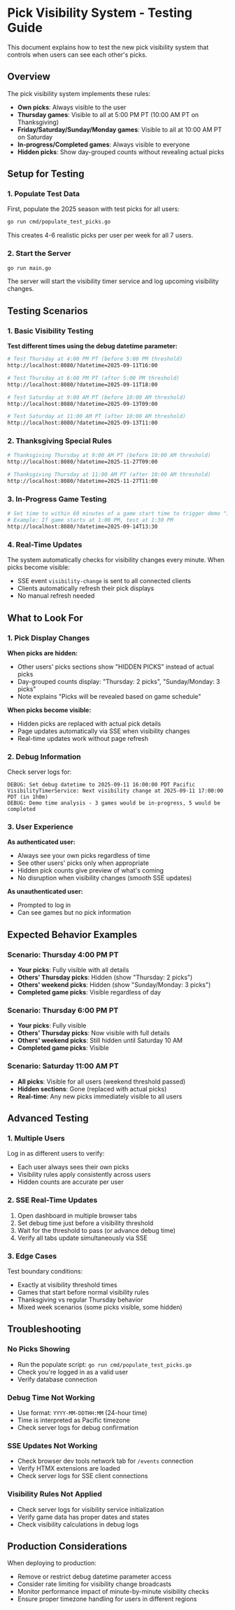 # Pick Visibility System - Testing Guide

This document explains how to test the new pick visibility system that controls when users can see each other's picks.

## Overview

The pick visibility system implements these rules:
- **Own picks**: Always visible to the user
- **Thursday games**: Visible to all at 5:00 PM PT (10:00 AM PT on Thanksgiving)
- **Friday/Saturday/Sunday/Monday games**: Visible to all at 10:00 AM PT on Saturday
- **In-progress/Completed games**: Always visible to everyone
- **Hidden picks**: Show day-grouped counts without revealing actual picks

## Setup for Testing

### 1. Populate Test Data

First, populate the 2025 season with test picks for all users:

```bash
go run cmd/populate_test_picks.go
```

This creates 4-6 realistic picks per user per week for all 7 users.

### 2. Start the Server

```bash
go run main.go
```

The server will start the visibility timer service and log upcoming visibility changes.

## Testing Scenarios

### 1. Basic Visibility Testing

**Test different times using the debug datetime parameter:**

```bash
# Test Thursday at 4:00 PM PT (before 5:00 PM threshold)
http://localhost:8080/?datetime=2025-09-11T16:00

# Test Thursday at 6:00 PM PT (after 5:00 PM threshold)
http://localhost:8080/?datetime=2025-09-11T18:00

# Test Saturday at 9:00 AM PT (before 10:00 AM threshold)
http://localhost:8080/?datetime=2025-09-13T09:00

# Test Saturday at 11:00 AM PT (after 10:00 AM threshold)
http://localhost:8080/?datetime=2025-09-13T11:00
```

### 2. Thanksgiving Special Rules

```bash
# Thanksgiving Thursday at 9:00 AM PT (before 10:00 AM threshold)
http://localhost:8080/?datetime=2025-11-27T09:00

# Thanksgiving Thursday at 11:00 AM PT (after 10:00 AM threshold)  
http://localhost:8080/?datetime=2025-11-27T11:00
```

### 3. In-Progress Game Testing

```bash
# Set time to within 60 minutes of a game start time to trigger demo "in-progress" state
# Example: If game starts at 1:00 PM, test at 1:30 PM
http://localhost:8080/?datetime=2025-09-14T13:30
```

### 4. Real-Time Updates

The system automatically checks for visibility changes every minute. When picks become visible:
- SSE event `visibility-change` is sent to all connected clients
- Clients automatically refresh their pick displays
- No manual refresh needed

## What to Look For

### 1. Pick Display Changes

**When picks are hidden:**
- Other users' picks sections show "HIDDEN PICKS" instead of actual picks
- Day-grouped counts display: "Thursday: 2 picks", "Sunday/Monday: 3 picks"
- Note explains "Picks will be revealed based on game schedule"

**When picks become visible:**
- Hidden picks are replaced with actual pick details
- Page updates automatically via SSE when visibility changes
- Real-time updates work without page refresh

### 2. Debug Information

Check server logs for:
```
DEBUG: Set debug datetime to 2025-09-11 16:00:00 PDT Pacific
VisibilityTimerService: Next visibility change at 2025-09-11 17:00:00 PDT (in 1h0m)
DEBUG: Demo time analysis - 3 games would be in-progress, 5 would be completed
```

### 3. User Experience

**As authenticated user:**
- Always see your own picks regardless of time
- See other users' picks only when appropriate
- Hidden pick counts give preview of what's coming
- No disruption when visibility changes (smooth SSE updates)

**As unauthenticated user:**
- Prompted to log in
- Can see games but no pick information

## Expected Behavior Examples

### Scenario: Thursday 4:00 PM PT

- **Your picks**: Fully visible with all details
- **Others' Thursday picks**: Hidden (show "Thursday: 2 picks") 
- **Others' weekend picks**: Hidden (show "Sunday/Monday: 3 picks")
- **Completed game picks**: Visible regardless of day

### Scenario: Thursday 6:00 PM PT

- **Your picks**: Fully visible
- **Others' Thursday picks**: Now visible with full details
- **Others' weekend picks**: Still hidden until Saturday 10 AM
- **Completed game picks**: Visible

### Scenario: Saturday 11:00 AM PT  

- **All picks**: Visible for all users (weekend threshold passed)
- **Hidden sections**: Gone (replaced with actual picks)
- **Real-time**: Any new picks immediately visible to all users

## Advanced Testing

### 1. Multiple Users

Log in as different users to verify:
- Each user always sees their own picks
- Visibility rules apply consistently across users
- Hidden counts are accurate per user

### 2. SSE Real-Time Updates

1. Open dashboard in multiple browser tabs
2. Set debug time just before a visibility threshold
3. Wait for the threshold to pass (or advance debug time)
4. Verify all tabs update simultaneously via SSE

### 3. Edge Cases

Test boundary conditions:
- Exactly at visibility threshold times
- Games that start before normal visibility rules
- Thanksgiving vs regular Thursday behavior
- Mixed week scenarios (some picks visible, some hidden)

## Troubleshooting

### No Picks Showing
- Run the populate script: `go run cmd/populate_test_picks.go`
- Check you're logged in as a valid user
- Verify database connection

### Debug Time Not Working
- Use format: `YYYY-MM-DDTHH:MM` (24-hour time)
- Time is interpreted as Pacific timezone
- Check server logs for debug confirmation

### SSE Updates Not Working
- Check browser dev tools network tab for `/events` connection
- Verify HTMX extensions are loaded
- Check server logs for SSE client connections

### Visibility Rules Not Applied
- Check server logs for visibility service initialization
- Verify game data has proper dates and states
- Check visibility calculations in debug logs

## Production Considerations

When deploying to production:
- Remove or restrict debug datetime parameter access
- Consider rate limiting for visibility change broadcasts
- Monitor performance impact of minute-by-minute visibility checks
- Ensure proper timezone handling for users in different regions